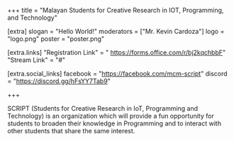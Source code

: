 +++
title = "Malayan Students for Creative Research in IOT, Programming, and Technology"

[extra]
slogan = "Hello World!"
moderators = ["Mr. Kevin Cardoza"]
logo = "logo.png"
poster = "poster.png"

[extra.links]
"Registration Link" = " https://forms.office.com/r/bj2kqchbbF"
"Stream Link" = "#"

[extra.social_links]
facebook = "https://facebook.com/mcm-script"
discord = "https://discord.gg/hFsYY7Tab9"

+++

SCRIPT (Students for Creative Research in IoT, Programming and Technology) is an organization which will provide a fun opportunity for students to broaden their knowledge in Programming and to interact with other students that share the same interest.